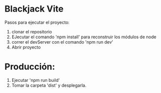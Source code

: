 # Blackjack Vite

Pasos para ejecutar el proyecto:

1) clonar el repositorio
2) EJecutar el comando 'npm install' para reconstruir los módulos de node
3) correr el devServer con el comando 'npm run dev'
4) Abrir proyecto

# Producción:

1) Ejecutar 'npm run build'
2) Tomar la carpeta 'dist' y desplegarla.
